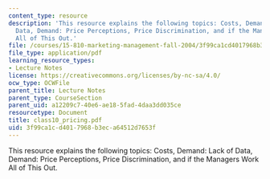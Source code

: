 ```yaml
---
content_type: resource
description: 'This resource explains the following topics: Costs, Demand: Lack of
  Data, Demand: Price Perceptions, Price Discrimination, and if the Managers Work
  All of This Out.'
file: /courses/15-810-marketing-management-fall-2004/3f99ca1cd4017968b3eca64512d7653f_class10_pricing.pdf
file_type: application/pdf
learning_resource_types:
- Lecture Notes
license: https://creativecommons.org/licenses/by-nc-sa/4.0/
ocw_type: OCWFile
parent_title: Lecture Notes
parent_type: CourseSection
parent_uid: a12209c7-40e6-ae18-5fad-4daa3dd035ce
resourcetype: Document
title: class10_pricing.pdf
uid: 3f99ca1c-d401-7968-b3ec-a64512d7653f
---
```

This resource explains the following topics: Costs, Demand: Lack of Data, Demand: Price Perceptions, Price Discrimination, and if the Managers Work All of This Out.